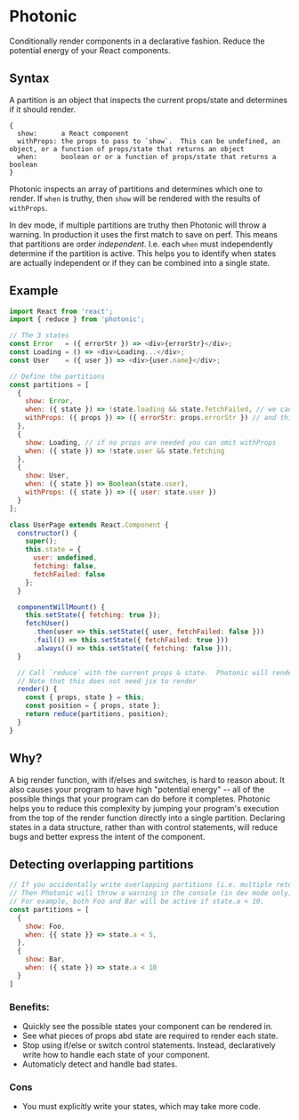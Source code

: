 # Photonic

Conditionally render components in a declarative fashion.
Reduce the potential energy of your React components.

## Syntax

A partition is an object that inspects the current props/state and determines if it should render.
```
{
  show:      a React component
  withProps: the props to pass to `show`.  This can be undefined, an object, or a function of props/state that returns an object
  when:      boolean or or a function of props/state that returns a boolean
}
```

Photonic inspects an array of partitions and determines which one to render.
If `when` is truthy, then `show` will be rendered with the results of `withProps`.

In dev mode, if multiple partitions are truthy then Photonic will throw a warning. In production it uses the first match to save on perf.
This means that partitions are order *independent*.  I.e. each `when` must independently determine if the partition is active.  This helps you to identify when states are actually independent or if they can be combined into a single state.

## Example

```js
import React from 'react';
import { reduce } from 'photonic';

// The 3 states
const Error   = ({ errorStr }) => <div>{errorStr}</div>;
const Loading = () => <div>Loading...</div>;
const User    = ({ user }) => <div>{user.name}</div>;

// Define the partitions
const partitions = [
  {
    show: Error,
    when: ({ state }) => !state.loading && state.fetchFailed, // we can immediately see that this condition only depends on state
    withProps: ({ props }) => ({ errorStr: props.errorStr }) // and this partition only depends on props to render
  },
  {
    show: Loading, // if no props are needed you can omit withProps
    when: ({ state }) => !state.user && state.fetching
  },
  {
    show: User,
    when: ({ state }) => Boolean(state.user),
    withProps: ({ state }) => ({ user: state.user })
  }
];

class UserPage extends React.Component {
  constructor() {
    super();
    this.state = {
      user: undefined,
      fetching: false,
      fetchFailed: false
    };
  }

  componentWillMount() {
    this.setState({ fetching: true });
    fetchUser()
      .then(user => this.setState({ user, fetchFailed: false }))
      .fail(() => this.setState({ fetchFailed: true }))
      .always(() => this.setState({ fetching: false }));
  }

  // Call `reduce` with the current props & state.  Photonic will render the correct partition.
  // Note that this does not need jsx to render
  render() {
    const { props, state } = this;
    const position = { props, state };
    return reduce(partitions, position);
  }
}
```

## Why?
A big render function, with if/elses and switches, is hard to reason about. It also causes your program to have high "potential energy" -- all of the possible things that your program can do before it completes.  Photonic helps you to reduce this complexity by jumping your program's execution from the top of the render function directly into a single partition. Declaring states in a data structure, rather than with control statements, will reduce bugs and better express the intent of the component.

## Detecting overlapping partitions
```js
// If you accidentally write overlapping partitions (i.e. multiple return true for some state)
// Then Photonic will throw a warning in the console (in dev mode only);
// For example, both Foo and Bar will be active if state.a < 10.
const partitions = [
  {
    show: Foo,
    when: {{ state }} => state.a < 5,
  },
  {
    show: Bar,
    when: ({ state }) => state.a < 10
  }
]
```

### Benefits:
* Quickly see the possible states your component can be rendered in.
* See what pieces of props abd state are required to render each state.
* Stop using if/else or switch control statements.  Instead, declaratively write how to handle each state of your component.
* Automaticly detect and handle bad states.

### Cons
* You must explicitly write your states, which may take more code.
